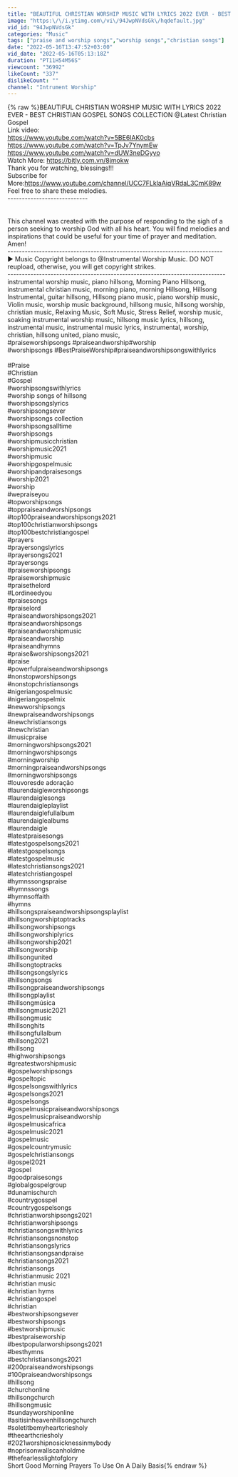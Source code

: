 ```yaml
---
title: "BEAUTIFUL CHRISTIAN WORSHIP MUSIC WITH LYRICS 2022 EVER - BEST CHRISTIAN GOSPEL SONGS COLLECTION"
image: "https:\/\/i.ytimg.com\/vi\/94JwpNVdsGk\/hqdefault.jpg"
vid_id: "94JwpNVdsGk"
categories: "Music"
tags: ["praise and worship songs","worship songs","christian songs"]
date: "2022-05-16T13:47:52+03:00"
vid_date: "2022-05-16T05:13:18Z"
duration: "PT11H54M56S"
viewcount: "36992"
likeCount: "337"
dislikeCount: ""
channel: "Intrument Worship"
---
```

{% raw %}BEAUTIFUL CHRISTIAN WORSHIP MUSIC WITH LYRICS 2022 EVER - BEST CHRISTIAN GOSPEL SONGS COLLECTION  @Latest Christian Gospel <br />Link video:<br /><a rel="nofollow" target="blank" href="https://www.youtube.com/watch?v=5BE6lAK0cbs">https://www.youtube.com/watch?v=5BE6lAK0cbs</a><br /><a rel="nofollow" target="blank" href="https://www.youtube.com/watch?v=TpJv7YnymEw">https://www.youtube.com/watch?v=TpJv7YnymEw</a><br /><a rel="nofollow" target="blank" href="https://www.youtube.com/watch?v=dUW3neDGyyo">https://www.youtube.com/watch?v=dUW3neDGyyo</a><br />Watch More: <a rel="nofollow" target="blank" href="https://bitly.com.vn/8jmokw">https://bitly.com.vn/8jmokw</a><br />Thank you for watching, blessings!!!<br />Subscribe for More:<a rel="nofollow" target="blank" href="https://www.youtube.com/channel/UCC7FLklaAiqVRdaL3CmK89w">https://www.youtube.com/channel/UCC7FLklaAiqVRdaL3CmK89w</a><br />Feel free to share these melodies.<br />----------------------------<br /><br /><br />This channel was created with the purpose of responding to the sigh of a person seeking to worship God with all his heart. You will find melodies and inspirations that could be useful for your time of prayer and meditation. Amen!<br />---------------------------------------------------------------------------<br />► Music Copyright belongs to @Instrumental Worship Music. DO NOT reupload, otherwise, you will get copyright strikes. <br />----------------------------------------------------------------------------<br /> instrumental worship music, piano hillsong, Morning Piano Hillsong, instrumental christian music, morning piano, morning Hillsong, Hillsong Instrumental, guitar hillsong, Hillsong piano music, piano worship music, Violin music, worship music background, hillsong music, hillsong worship, christian music, Relaxing Music, Soft Music, Stress Relief, worship music, soaking instrumental worship music, hillsong music lyrics, hillsong, instrumental music, instrumental music lyrics, instrumental, worship, christian, hillsong united, piano music,<br />#praiseworshipsongs​ #praiseandworship​ #worship​<br />#worshipsongs​ #BestPraiseWorship​ #praiseandworshipsongswithlyrics​<br /><br />#Praise​<br />#Christian​ <br />#Gospel​<br />#worshipsongswithlyrics​<br />#worship​ songs of hillsong<br />#worshipsongslyrics​<br />#worshipsongsever​<br />#worship​ songs collection<br />#worshipsongsalltime​<br />#worshipsongs​<br />#worshipmusicchristian​<br />#worshipmusic2021<br />#worshipmusic​<br />#worshipgospelmusic​<br />#worshipandpraisesongs​<br />#worship2021​<br />#worship​<br />#wepraiseyou​<br />#topworshipsongs​<br />#toppraiseandworshipsongs​<br />#top100praiseandworshipsongs2021​<br />#top100christianworshipsongs​<br />#top100bestchristiangospel​<br />#prayers​<br />#prayersongslyrics​<br />#prayersongs2021<br />#prayersongs​<br />#praiseworshipsongs​<br />#praiseworshipmusic​<br />#praisethelord​<br />#Lordineedyou​<br />#praisesongs​<br />#praiselord​<br />#praiseandworshipsongs2021​<br />#praiseandworshipsongs​<br />#praiseandworshipmusic​<br />#praiseandworship​<br />#praiseandhymns​<br />#praise​&amp;worshipsongs2021<br />#praise​<br />#powerfulpraiseandworshipsongs​<br />#nonstopworshipsongs​<br />#nonstopchristiansongs​<br />#nigeriangospelmusic​<br />#nigeriangospelmix​<br />#newworshipsongs​<br />#newpraiseandworshipsongs​<br />#newchristiansongs​<br />#newchristian​<br />#musicpraise​<br />#morningworshipsongs2021​<br />#morningworshipsongs​<br />#morningworship​<br />#morningpraiseandworshipsongs​<br />#morningworshipsongs​<br />#louvores​ de adoração<br />#laurendaigleworshipsongs​<br />#laurendaiglesongs​<br />#laurendaigleplaylist​<br />#laurendaiglefullalbum​<br />#laurendaiglealbums​<br />#laurendaigle​<br />#latestpraisesongs​<br />#latestgospelsongs2021<br />#latestgospelsongs​<br />#latestgospelmusic​<br />#latestchristiansongs2021​<br />#latestchristiangospel​<br />#hymnssongspraise​<br />#hymnssongs​<br />#hymnsoffaith​<br />#hymns​<br />#hillsongspraiseandworshipsongsplaylist​<br />#hillsongworshiptoptracks​<br />#hillsongworshipsongs​<br />#hillsongworshiplyrics​<br />#hillsongworship2021<br />#hillsongworship​<br />#hillsongunited​<br />#hillsongtoptracks​<br />#hillsongsongslyrics​<br />#hillsongsongs​<br />#hillsongpraiseandworshipsongs​<br />#hillsongplaylist​<br />#hillsongmúsica​<br />#hillsongmusic2021<br />#hillsongmusic​<br />#hillsonghits​<br />#hillsongfullalbum​<br />#hillsong2021<br />#hillsong​<br />#highworshipsongs​<br />#greatestworshipmusic​<br />#gospelworshipsongs​<br />#gospeltopic​<br />#gospelsongswithlyrics​<br />#gospelsongs2021​<br />#gospelsongs​<br />#gospelmusicpraiseandworshipsongs​<br />#gospelmusicpraiseandworship​<br />#gospelmusicafrica​<br />#gospelmusic2021​<br />#gospelmusic​<br />#gospelcountrymusic​<br />#gospelchristiansongs​<br />#gospel2021<br />#gospel​<br />#goodpraisesongs​<br />#globalgospelgroup​<br />#dunamischurch​<br />#countrygosspel​<br />#countrygospelsongs​<br />#christianworshipsongs2021​<br />#christianworshipsongs​<br />#christiansongswithlyrics​<br />#christiansongsnonstop​<br />#christiansongslyrics​<br />#christiansongsandpraise​<br />#christiansongs2021<br />#christiansongs​<br />#christian​ music 2021<br />#christian​ music<br />#christian​ hyms<br />#christian​ gospel<br />#christian​<br />#bestworshipsongsever​<br />#bestworshipsongs​<br />#bestworshipmusic​<br />#bestpraiseworship​<br />#bestpopularworshipsongs2021​<br />#besthymns​<br />#bestchristiansongs2021<br />#200praiseandworshipsongs​<br />#100praiseandworshipsongs​<br />#hillsong​<br />#churchonline​<br />#hillsongchurch​<br />#hillsongmusic​<br />#sundayworshiponline​<br />#asitisinheavenhillsongchurch​<br />#soletitbemyheartcriesholy​<br />#theearthcriesholy​<br />#2021worshipnosicknessinmybody​<br />#noprisonwallscanholdme​<br />#thefearlesslightofglory​<br />Short  Good Morning Prayers To Use On A Daily Basis{% endraw %}
